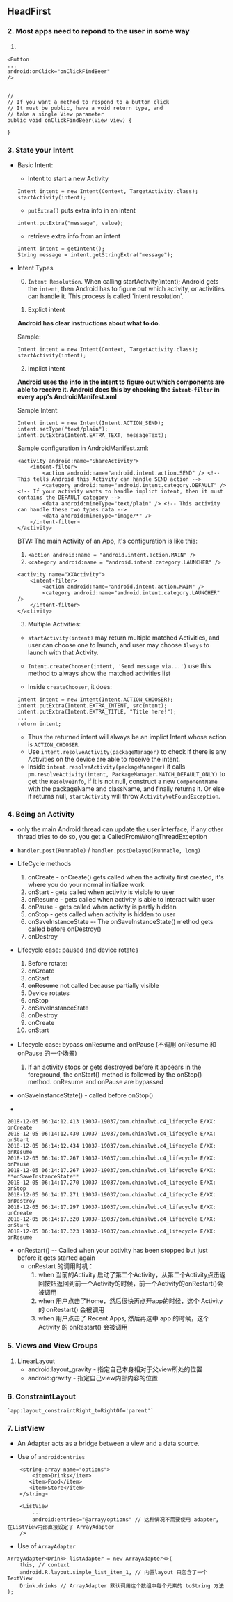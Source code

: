 ## HeadFirst


### 2. Most apps need to repond to the user in some way

1.

```
<Button 
...
android:onClick="onClickFindBeer"
/>


//
// If you want a method to respond to a button click
// It must be public, have a void return type, and
// take a single View parameter
public void onClickFindBeer(View view) {

}
```

### 3. State your Intent


* Basic Intent:

	* Intent to start a new Activity

	
	```
	Intent intent = new Intent(Context, TargetActivity.class);
	startActivity(intent);
	```
	
	* `putExtra()` puts extra info in an intent

	
	```
	intent.putExtra("message", value);
	```
	
	* retrieve extra info from an intent
	
	```
	Intent intent = getIntent();
	String message = intent.getStringExtra("message");
	```


* Intent Types

	0. `Intent Resolution`. When calling startActivity(intent); Android gets the `intent`, then Android has to figure out which activity, or activities can handle it. This process is called 'intent resolution'.

	1. Explict intent
	
	**Android has clear instructions about what to do.**
	
	Sample:
	
	```
	Intent intent = new Intent(Context, TargetActivity.class);
	startActivity(intent);
	```
	
	
	2. Implict intent

	**Android uses the info in the intent to figure out which components are able to receive it. Android does this by checking the `intent-filter` in every app's AndroidManifest.xml**
	
	Sample Intent:
	
	```
	Intent intent = new Intent(Intent.ACTION_SEND);
	intent.setType("text/plain");
	intent.putExtra(Intent.EXTRA_TEXT, messageText);
	```

	Sample configuration in AndroidManifest.xml:
	
	```
	<activity android:name="ShareActivity">
		<intent-filter>
			<action android:name="android.intent.action.SEND" /> <!-- This tells Android this Activity can handle SEND action -->
			<category android:name="android.intent.category.DEFAULT" /> <!-- If your activity wants to handle implict intent, then it must contains the DEFAULT category -->
			<data android:mimeType="text/plain" /> <!-- This activity can handle these two types data --> 
			<data android:mimeType="image/*" />
		</intent-filter>
	</activity>
	```
	
	BTW: The main Activity of an App, it's configuration is like this:
	
	1. `<action android:name = "android.intent.action.MAIN" />`
	2. `<category android:name = "android.intent.category.LAUNCHER" />`
	
	```
	<activity name="XXActivity">
		<intent-filter>
			<action android:name="android.intent.action.MAIN" />
			<category android:name="android.intent.category.LAUNCHER" />
		</intent-filter>
	</activity>
	```
	
	
	3. Multiple Activities:
	
	* `startActivity(intent)` may return multiple matched Activities, and user can choose one to launch, and user may choose `Always` to launch with that Activity. 
	* `Intent.createChooser(intent, 'Send message via...')` use this method to always show the matched activities list

	* Inside `createChooser`, it does:
	
	```
	Intent intent = new Intent(Intent.ACTION_CHOOSER);
	intent.putExtra(Intent.EXTRA_INTENT, srcIntent);
	intent.putExtra(Intent.EXTRA_TITLE, "Title here!");
	...
	return intent;
	```
	
	* Thus the returned intent will always be an implict Intent whose action is `ACTION_CHOOSER`.
	* Use `intent.resolveActivity(packageManager)` to check if there is any Activities on the device are able to receive the intent.
	* Inside `intent.resolveActivity(packageManager)` it calls `pm.resolveActivity(intent, PackageManager.MATCH_DEFAULT_ONLY)` to get the `ResolveInfo`, if it is not null, construct a new `ComponentName` with the packageName and className, and finally returns it. Or else if returns null, `startActivity` will throw `ActivityNotFoundException`.


### 4. Being an Activity



* only the main Android thread can update the user interface, if any other thread tries to do so, you get a CalledFromWrongThreadException
* `handler.post(Runnable)` / `handler.postDelayed(Runnable, long)`
* LifeCycle methods
	1. onCreate - onCreate() gets called when the activity first created, it's where you do your normal initialize work
	2. onStart - gets called when activity is visible to user
	3. onResume - gets called when activity is able to interact with user
	4. onPause - gets called when activity is partly hidden 
	5. onStop - gets called when activity is hidden to user
	6. onSaveInstanceState -- The onSaveInstanceState() method gets called before onDestroy()
	7. onDestroy

* Lifecycle case: paused and device rotates
	1. Before rotate:
	2. onCreate
	3. onStart
	4. ~~onResume~~ not called because partially visible
	5. Device rotates
	6. onStop
	7. onSaveInstanceState
	8. onDestroy
	9. onCreate
	10. onStart

* Lifecycle case: bypass onResume and onPause (不调用 onResume 和 onPause 的一个场景)
	1. If an activity stops or gets destroyed before it appears in the foreground, the onStart() method is followed by the onStop() method. onResume and onPause are bypassed


* onSaveInstanceState() - called before onStop()
* 
```
2018-12-05 06:14:12.413 19037-19037/com.chinalwb.c4_lifecycle E/XX: onCreate
2018-12-05 06:14:12.430 19037-19037/com.chinalwb.c4_lifecycle E/XX: onStart
2018-12-05 06:14:12.434 19037-19037/com.chinalwb.c4_lifecycle E/XX: onResume
2018-12-05 06:14:17.267 19037-19037/com.chinalwb.c4_lifecycle E/XX: onPause
2018-12-05 06:14:17.267 19037-19037/com.chinalwb.c4_lifecycle E/XX: **onSaveInstanceState**
2018-12-05 06:14:17.270 19037-19037/com.chinalwb.c4_lifecycle E/XX: onStop
2018-12-05 06:14:17.271 19037-19037/com.chinalwb.c4_lifecycle E/XX: onDestroy
2018-12-05 06:14:17.297 19037-19037/com.chinalwb.c4_lifecycle E/XX: onCreate
2018-12-05 06:14:17.320 19037-19037/com.chinalwb.c4_lifecycle E/XX: onStart
2018-12-05 06:14:17.323 19037-19037/com.chinalwb.c4_lifecycle E/XX: onResume
```	

* onRestart() -- Called when your activity has been stopped but just before it gets started again
	- onRestart 的调用时机：
		1. when 当前的Activity 启动了第二个Activity，从第二个Activity点击返回按钮返回到前一个Activity的时候，前一个Activity的onRestart()会被调用
		2. when 用户点击了Home，然后很快再点开app的时候，这个 Activity 的 onRestart() 会被调用
		3. when 用户点击了 Recent Apps, 然后再选中 app 的时候，这个 Activity 的 onRestart() 会被调用


### 5. Views and View Groups

1. LinearLayout
	- android:layout_gravity - 指定自己本身相对于父view所处的位置
	- android:gravity - 指定自己view内部内容的位置

	

### 6. ConstraintLayout
	
	`app:layout_constraintRight_toRightOf='parent'`
	
### 7. ListView
	
* An Adapter acts as a bridge between a view and a data source.
	
* Use of `android:entries`
	
```
	<string-array name="options">
		<item>Drinks</item>
       <item>Food</item>
       <item>Store</item>
	</string>
	
	<ListView 
		...
		android:entries="@array/options" // 这种情况不需要使用 adapter, 在ListView内部直接设定了 ArrayAdapter
	/>
```

* Use of `ArrayAdapter`

```
ArrayAdapter<Drink> listAdapter = new ArrayAdapter<>(
	this, // context
	android.R.layout.simple_list_item_1, // 内置layout 只包含了一个TextView
	Drink.drinks // ArrayAdapter 默认调用这个数组中每个元素的 toString 方法
);
```
	
	
	
	
	
